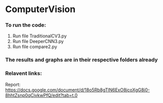 # ComputerVision

### To run the code:
1. Run file TraditionalCV3.py
2. Run file DeeperCNN3.py
3. Run file compare2.py


### The results and graphs are in their respective folders already


### Relavent links:

Report:
https://docs.google.com/document/d/18o5Rb8gTlN6ExO8jcoXgG8j0-8hhtZsnp0qCivkwPfQ/edit?tab=t.0

